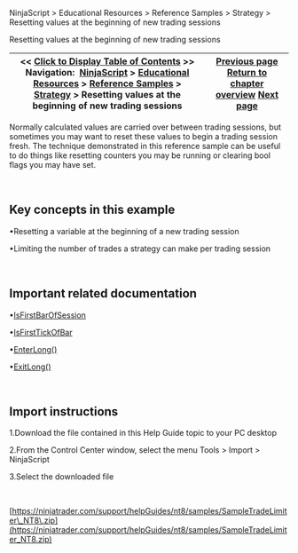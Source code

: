 ﻿


NinjaScript \> Educational Resources \> Reference Samples \> Strategy \> Resetting values at the beginning of new trading sessions






















Resetting values at the beginning of new trading sessions







| \<\< [Click to Display Table of Contents](resetting_values_at_the_beginn.md) \>\> **Navigation:**     [NinjaScript](ninjascript.md) \> [Educational Resources](educational_resources.md) \> [Reference Samples](reference_samples.md) \> [Strategy](strategy2.md) \> Resetting values at the beginning of new trading sessions | [Previous page](removing_draw_objects_from_the.md) [Return to chapter overview](strategy2.md) [Next page](rounding_values_to_the_nearest.md) |
| --- | --- |











Normally calculated values are carried over between trading sessions, but sometimes you may want to reset these values to begin a trading session fresh. The technique demonstrated in this reference sample can be useful to do things like resetting counters you may be running or clearing bool flags you may have set.


 


## Key concepts in this example


•Resetting a variable at the beginning of a new trading session

•Limiting the number of trades a strategy can make per trading session

 


## Important related documentation


•[IsFirstBarOfSession](isfirstbarofsession.md)

•[IsFirstTickOfBar](isfirsttickofbar.md)

•[EnterLong()](enterlong.md)

•[ExitLong()](exitlong.md)

 


## Import instructions


1\.Download the file contained in this Help Guide topic to your PC desktop

2\.From the Control Center window, select the menu Tools \> Import \> NinjaScript

3\.Select the downloaded file

 


[https://ninjatrader.com/support/helpGuides/nt8/samples/SampleTradeLimiter\_NT8\.zip](https://ninjatrader.com/support/helpGuides/nt8/samples/SampleTradeLimiter_NT8.zip)








